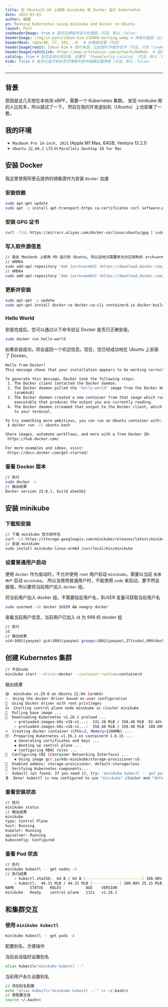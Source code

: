 ```yaml
---
title: 在 Ubuntu22.04 上使用 minikube 和 Docker 运行 Kubernetes
date: 2023-03-03
author: 耀耀
en: Running Kubernetes using minikube and Docker on Ubuntu
layout: Post
useHeaderImage: true # 是否在博客中显示封面图（可选，默认：false）
headerImage: /img/in-post/ideun-kim-220908-morning.webp # 博客封面图（必须，即使上一项选了 false，因为图片也需要在首页显示）
headerMask: rgba(40, 57, 101, .4)  # 封面图遮罩（可选）
headerImageCredit: Ideun Kim # 图片来源，比如图片作者的名字（可选，只在 "useHeaderImage: true" 时有效）
headerImageCreditLink: https://www.artstation.com/artwork/8wNkQx  # 图片来源的链接（可选，只在 "useHeaderImage: true" 时有效）
catalog: true # 是否启用右侧目录，会覆写 `themeConfig.catalog`（可选，默认：false）
hide: false # 是否在首页和标签页博客列表中隐藏这篇博客（可选，默认：false）
---
```


---

## 背景

原因是这几天想在本地测 eBPF，需要一个 Kubernetes 集群。
发现 minikube 用的人比较多，所以就试了一下。
然后在我的开发虚拟机（Ubuntu）上也部署了一套。

## 我的环境

- `MacBook Pro 14-inch, 2021` (Apple M1 Max, 64GB, Ventura 13.2.1)
- `Ubuntu 22.04.2 LTS` in `Parallels Desktop 18 for Mac`

## 安装 Docker

我这里使用阿里云提供的镜像源作为安装 `Docker` 加速

### 安装依赖

```bash
sudo apt-get update 
sudo apt -y install apt-transport-https ca-certificates curl software-properties-common
```

### 安装 GPG 证书

```bash
curl -fsSL https://mirrors.aliyun.com/docker-ce/linux/ubuntu/gpg | sudo apt-key add -
```

### 写入软件源信息

```bash
// 我在 Macbook 上使用 PD 运行的 Ubuntu, 所以这地方需要改为对应架构的 arch=arm64
// ARM64 
sudo add-apt-repository "deb [arch=arm64] <https://download.docker.com/linux/ubuntu> $(lsb_release -cs) stable"
// AMD64
sudo add-apt-repository "deb [arch=amd64] <https://download.docker.com/linux/ubuntu> $(lsb_release -cs) stable"
```

### 更新并安装

```bash
sudo apt-get -y update
sudo apt-get install docker-ce docker-ce-cli containerd.io docker-buildx-plugin docker-compose-plugin
```

### Hello World

安装完成后，您可以通过以下命令验证 Docker 是否已正确安装。

```bash
sudo docker run hello-world
```

如果安装成功，将会返回一个欢迎信息。现在，您已经成功地在 Ubuntu 上安装了 Docker。

```bash
Hello from Docker!
This message shows that your installation appears to be working correctly.

To generate this message, Docker took the following steps:
 1. The Docker client contacted the Docker daemon.
 2. The Docker daemon pulled the "hello-world" image from the Docker Hub.
    (arm64v8)
 3. The Docker daemon created a new container from that image which runs the
    executable that produces the output you are currently reading.
 4. The Docker daemon streamed that output to the Docker client, which sent it
    to your terminal.

To try something more ambitious, you can run an Ubuntu container with:
 $ docker run -it ubuntu bash

Share images, automate workflows, and more with a free Docker ID:
 https://hub.docker.com/

For more examples and ideas, visit:
 https://docs.docker.com/get-started/
```

### 查看 Docker 版本

```bash
// 执行
sudo docker -v
// 输出结果
Docker version 23.0.1, build a5ee5b1
```

## 安装 minikube

### 下载和安装

```bash
// 下载 minikube 官方软件包
curl -LO https://storage.googleapis.com/minikube/releases/latest/minikube-linux-arm64
// 安装 minikube
sudo install minikube-linux-arm64 /usr/local/bin/minikube
```

### 设置普通用户启动

使用 `docker` 作为驱动时，不允许使用 `root` 用户启动 `minikube`，需要以当前 ` 普通用户 ` 启动 `minikube`。
所以当使用普通用户时，不能使用 `sudo` 来启动，要不然会报错，所以要将当前用户加入 `docker` 组。

将当前用户加入 docker 组，不需要指定用户名，$USER 变量可获取当前用户名

```bash
sudo usermod -aG docker $USER && newgrp docker
```

查看当前用户信息，当前用户已加入 id 为 999 的 docker 组

```bash
// 执行
id
// 输出结果
uid=1001(yaoyao) gid=1001(yaoyao) groups=1001(yaoyao),27(sudo),999(docker)
```

## 创建 Kubernetes 集群

```bash
// 不加sudo
minikube start --driver=docker --container-runtime=containerd
```

输出结果

```bash
😄  minikube v1.29.0 on Ubuntu 22.04 (arm64)
✨  Using the docker driver based on user configuration
📌  Using Docker driver with root privileges
👍  Starting control plane node minikube in cluster minikube
🚜  Pulling base image ...
💾  Downloading Kubernetes v1.26.1 preload ...
    > preloaded-images-k8s-v18-v1...:  331.38 MiB / 358.48 MiB  92.44% 24.23 Mi❗  minikube was unable to download gcr.io/k8s-minikube/kicbase:v0.0.37, but successfully downloaded docker.io/kicbase/stable:v0.0.37 as a fallback image
    > preloaded-images-k8s-v18-v1...:  358.48 MiB / 358.48 MiB  100.00% 25.37 M
🔥  Creating docker container (CPUs=2, Memory=2200MB) ...
📦  Preparing Kubernetes v1.26.1 on containerd 1.6.15 ...
    ▪ Generating certificates and keys ...
    ▪ Booting up control plane ...
    ▪ Configuring RBAC rules ...
🔗  Configuring CNI (Container Networking Interface) ...
    ▪ Using image gcr.io/k8s-minikube/storage-provisioner:v5
🌟  Enabled addons: storage-provisioner, default-storageclass
🔎  Verifying Kubernetes components...
💡  kubectl not found. If you need it, try: 'minikube kubectl -- get pods -A'
🏄  Done! kubectl is now configured to use "minikube" cluster and "default" namespace by default
```

### 查看安装状态

```bash
// 执行
minikube status
// 输出结果
minikube
type: Control Plane
host: Running
kubelet: Running
apiserver: Running
kubeconfig: Configured
```

### 查看 Pod 状态

```bash
// 执行
minikube kubectl -- get nodes -A
// 执行结果
    > kubectl.sha256:  64 B / 64 B [-------------------------] 100.00% ? p/s 0s
    > kubectl:  44.31 MiB / 44.31 MiB [------------] 100.00% 25.15 MiB p/s 2.0s
NAME       STATUS   ROLES           AGE    VERSION
minikube   Ready    control-plane   112s   v1.26.1
```

## 和集群交互

### 使用 `minikube kubectl`

```bash
minikube kubectl -- get pods -A
```

配置别名，方便操作

当前会话临时设置别名

```bash
alias kubectl="minikube kubectl --"
```

当前用户永久设置别名

```bash
// 添加别名配置
echo "alias kubectl='minikube kubectl --'" >> ~/.bashrc
// 使配置生效
source ~/.bashrc
```
